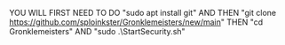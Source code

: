 YOU WILL FIRST NEED TO DO "sudo apt install git" AND THEN "git clone https://github.com/sploinkster/Gronklemeisters/new/main" THEN "cd Gronklemeisters" AND "sudo .\StartSecurity.sh"
